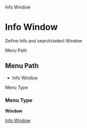 
Info Window
# Info Window


Define Info and search/select Window

Menu Path
## Menu Path



- Info Window

Menu Type
### Menu Type

**Window**


[Info Window](functional-guide/window/window-info-window.md)